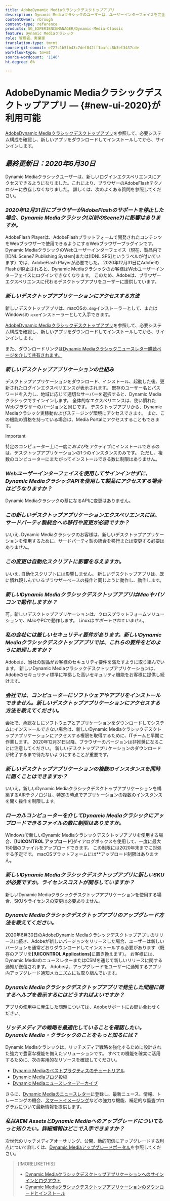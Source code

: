 ```yaml
---
title: AdobeDynamic Mediaクラシックデスクトップアプリ
description: Dynamic Mediaクラシックのユーザーは、ユーザーインターフェイスを完全に最新の状態に更新できるようになりました。 このアップデートでは、貴重なリソースへのリンクを含む更新されたログインが提供されます。また、このアップデートでは、ブラウザーのAdobeFlashテクノロジに依存しなくなりました。
contentOwner: rbrough
content-type: reference
products: SG_EXPERIENCEMANAGER/Dynamic-Media-Classic
feature: Dynamic Mediaクラシック
role: 管理者、実業家
translation-type: tm+mt
source-git-commit: e727c1b5fb43c7def842ff1bafcc8b3ef3437cde
workflow-type: tm+mt
source-wordcount: '1146'
ht-degree: 0%

---
```



# AdobeDynamic Mediaクラシックデスクトップアプリ — {#new-ui-2020}が利用可能

[AdobeDynamic Mediaクラシックデスクトップアプリ](/help/dynamic-media-classic-desktop-app.md)を参照して、必要システム構成を確認し、新しいアプリをダウンロードしてインストールしてから、サインインします。

## _最終更新日：2020年6月30日_

Dynamic Mediaクラシックユーザーは、新しいログインエクスペリエンスにアクセスできるようになりました。これにより、ブラウザーのAdobeFlashテクノロジーに依存しなくなりました。 詳しくは、次のよくある質問を参照してください。

### **_2020年12月31日にブラウザーがAdobeFlashのサポートを停止した場合、Dynamic Mediaクラシック(以前のScene7)に影響はありますか。_**

AdobeFlash Playerは、AdobeFlashプラットフォームで開発されたコンテンツをWebブラウザーで使用できるようにするWebブラウザープラグインです。 Dynamic MediaクラシックのWebユーザーインターフェイス（現在、製品内で[!DNL Scene7 Publishing System]または[!DNL SPS]というラベルが付いています）では、AdobeFlash Playerが必要でした。 2020年12月31日にAdobeのFlashが廃止されると、Dynamic Mediaクラシックのお客様はWebユーザーインターフェイスにログインできなくなります。 このため、Adobeは、ブラウザーエクスペリエンスに代わるデスクトップアプリをユーザーに提供しています。

### **_新しいデスクトップアプリケーションにアクセスする方法_**

新しいデスクトップアプリは、macOSの`.dmg`インストーラーとして、またはWindowsの`.exe`インストーラーとして入手できます。

[AdobeDynamic Mediaクラシックデスクトップアプリ](/help/dynamic-media-classic-desktop-app.md)を参照して、必要システム構成を確認し、新しいアプリをダウンロードしてインストールしてから、サインインします。

また、ダウンロードリンクは[Dynamic Mediaクラシックニュースレター購読ページを介して共有されます。](https://www.adobe.com/subscription/dynamic-media-newsletter.html)

### **_新しいデスクトップアプリケーションの仕組み_**

デスクトップアプリケーションをダウンロード、インストール、起動した後、更新されたログインエクスペリエンスが表示されます。 既存のユーザー名とパスワードを入力し、地域に応じて適切なサーバーを選択すると、Dynamic Mediaクラシックでサインインします。 全体的なエクスペリエンスは、使い慣れたWebブラウザーのバージョンと同じです。 デスクトップアプリから、Dynamic Mediaクラシック実稼動およびステージング環境にアクセスできます。 また、この機能の資格を持っている場合は、Media Portalにアクセスすることもできます。

>[!IMPORTANT]
>
>特定のコンピューター上に一度に&#x200B;*および*&#x200B;をアクティブにインストールできるのは、デスクトップアプリケーションの1つのインスタンスのみです。 ただし、複数のコンピューターにまたがってインストールできる数に制限はありません。

### **_Webユーザーインターフェイスを使用してサインインせずに、Dynamic MediaクラシックAPIを使用して製品にアクセスする場合はどうなりますか？_**

Dynamic Mediaクラシックの基になるAPIに変更はありません。

### **_この新しいデスクトップアプリケーションエクスペリエンスには、サードパーティ製統合への移行や変更が必要ですか？_**

いいえ. Dynamic Mediaクラシックのお客様は、新しいデスクトップアプリケーションを使用するために、サードパーティ製の統合を移行または変更する必要はありません。

### **_この変更は自動化スクリプトに影響を与えますか。_**

いいえ. 自動化スクリプトには影響しません。 新しいデスクトップアプリは、既に慣れ親しんでいるブラウザーベースの操作と同じように動作し、動作します。

### **_新しいDynamic MediaクラシックデスクトップアプリはMacやパソコンで動作しますか？_**

可。新しいデスクトップアプリケーションは、クロスプラットフォームソリューションで、MacやPCで動作します。 Linuxは&#x200B;*サポートされていません*。

### **_私の会社には厳しいセキュリティ要件があります。新しいDynamic Mediaクラシックデスクトップアプリでは、これらの要件をどのように処理しますか？_**

Adobeは、当社の製品がお客様のセキュリティ要件を満たすように取り組んでいます。 新しいDynamic Mediaクラシックデスクトップアプリケーションは、Adobeのセキュリティ標準に準拠した高いセキュリティ機能をお客様に提供し続けます。

### **_会社では、コンピューターにソフトウェアやアプリをインストールできません。新しいデスクトップアプリケーションにアクセスする方法を教えてください。_**

会社で、承認なしにソフトウェアとアプリケーションをダウンロードしてシステムにインストールできない場合は、新しいDynamic Mediaクラシックデスクトップアプリケーションにアクセスする権限を取得するために、ITチームと早期に作業します。 2020年12月31日以降、ブラウザーのバージョンは非推奨になることに注意してください。 新しいデスクトップアプリケーションのダウンロードが終了するまで待たないようにすることが重要です。

### **_新しいデスクトップアプリケーションの複数のインスタンスを同時に開くことはできますか？_**

いいえ。新しいDynamic Mediaクラシックデスクトップアプリケーションを構築するAIRテクノロジは、特定の時点でアプリケーションの複数のインスタンスを開く操作を制限します。

### **_ローカルコンピューターを介してDynamic Mediaクラシックにアップロードできるファイルの数に制限はありますか。_**

Windowsで新しいDynamic Mediaクラシックデスクトップアプリを使用する場合、**[!UICONTROL アップロード]**&#x200B;ダイアログボックスを使用して、一度に最大150個のファイルをアップロードできます。 この制限には2020年末までに対処する予定です。 macOSプラットフォームには&#x200B;**&#x200B;アップロード制限はありません。

### **_新しいDynamic Mediaクラシックデスクトップアプリに新しいSKUが必要ですか。ライセンスコストが関与していますか？_**

新しいDynamic Mediaクラシックデスクトップアプリケーションを使用する場合、SKUやライセンスの変更は必要ありません。

### **_Dynamic Mediaクラシックデスクトップアプリのアップグレード方法を教えてください。_**

2020年6月30日のAdobeDynamic Mediaクラシックデスクトップアプリのリリースに続き、Adobeが新しいバージョンをリリースした場合、ユーザーは新しいバージョンを通常どおりダウンロードしてインストールする必要があります（既存のアプリを&#x200B;**[!UICONTROL Applications]**&#x200B;に置き換えます）。 お客様には、Dynamic MediaのニュースレターまたはCSMを通じて新しいリリースに関する通知が送信されます。 Adobeは、アップグレードをユーザーに通知するアプリ内アップグレード通知メカニズムにも取り組んでいます。

### **_Dynamic Mediaクラシックデスクトップアプリで発生した問題に関するヘルプを表示するにはどうすればよいですか？_**

アプリの使用中に発生した問題については、Adobeサポートにお問い合わせください。

### **_リッチメディアの戦略を最適化していることを確認したい。Dynamic Media・クラシックのことをもっと知るには？_**

Dynamic Mediaクラシックは、リッチメディア戦略を強化するために設計された強力で豊富な機能を備えたソリューションです。 すべての機能を確実に活用するために、次の実用的なリソースを確認してください。

* [Dynamic Mediaのベストプラクティスのチュートリアル](https://experienceleague.adobe.com/docs/experience-manager-learn/dynamic-media-classic-tutorial/overview.html)
* [Dynamic Mediaブログ投稿](https://theblog.adobe.com/tag/dynamic-media/)
* [Dynamic Mediaニュースレターアーカイブ](https://experienceleague.adobe.com/docs/dynamic-media-classic/using/dynamic-media-newsletter.html)

さらに、[Dynamic Mediaのニュースレター](https://www.adobe.com/subscription/dynamic-media-newsletter.html)に登録し、最新ニュース、情報、トレーニングの機会、[スマートイメージング](https://experienceleague.adobe.com/docs/experience-manager-65/assets/dynamic/imaging-faq.html#dynamic)などの強力な機能、補足的な監査プログラムについて最新情報を提供します。

### **_私はAEM AssetsとDynamic Mediaへのアップグレードについてもっと知りたい。詳細情報はどこで入手できますか？_**

次世代のリッチメディアオーサリング、公開、動的配信にアップグレードする利点について詳しくは、[Dynamic Mediaアップグレードポータル](http://exploreadobe.com/dynamic-media-upgrade/)を参照してください。

>[!MORELIKETHIS]
>
>* [Dynamic Mediaクラシックデスクトップアプリケーションへのサインインとログアウト](/help/signing-out.md)
>* [Dynamic Mediaクラシックデスクトップアプリケーションのダウンロードとインストール](/help/dynamic-media-classic-desktop-app.md)



<!-- SAVE - OLD LINK TO BEST PRACTICES GUIDE IN PDF https://www.adobe.com/content/dam/www/us/en/marketing/experience-manager-assets/dynamic-media/adobe-dynamic-media-classic-best-practices-guide.pdf -->


